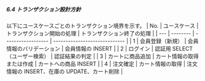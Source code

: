 ##### 6.4 トランザクション設計方針
以下にユースケースごとのトランザクション境界を示す。
| No. | ユースケース   | トランザクション開始の処理      | トランザクション終了の処理                 |
| --- | -------- | ------------------ | ----------------------------- |
| 1   | 会員登録（新規） | 会員情報のバリデーション       | 会員情報の INSERT                  |
| 2   | ログイン     | 認証用 SELECT（ユーザー検索） | 認証結果の判定                       |
| 3   | カートに商品追加 | カート情報の取得または作成      | カートへの商品 INSERT                |
| 4   | 注文確定     | カート情報の取得           | 注文情報の INSERT、在庫の UPDATE、カート削除 |

